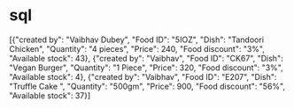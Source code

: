 # sql
[{"created by": "Vaibhav Dubey", "Food ID": "5IOZ", "Dish": "Tandoori Chicken", "Quantity": "4 pieces", "Price": 240, "Food discount": "3%", "Available stock": 43}, {"created by": "Vaibhav", "Food ID": "CK67", "Dish": "Vegan Burger", "Quantity": "1 Piece", "Price": 320, "Food discount": "3%", "Available stock": 4}, {"created by": "Vaibhav", "Food ID": "E207", "Dish": "Truffle Cake ", "Quantity": "500gm", "Price": 900, "Food discount": "56%", "Available stock": 37}]
